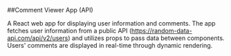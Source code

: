 ##Comment Viewer App (API)

A React web app for displaying user information and comments. The app fetches user information from a public API (https://random-data-api.com/api/v2/users) and utilizes props to pass data between components. Users' comments are displayed in real-time through dynamic rendering.
